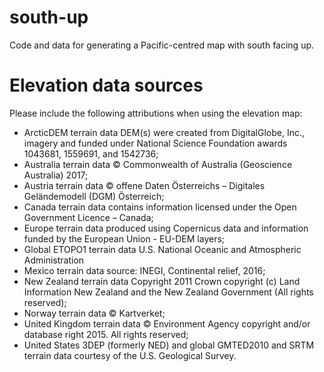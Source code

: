 # south-up
Code and data for generating a Pacific-centred map with south facing up.

# Elevation data sources
Please include the following attributions when using the elevation map:
* ArcticDEM terrain data DEM(s) were created from DigitalGlobe, Inc., imagery and
  funded under National Science Foundation awards 1043681, 1559691, and 1542736;
* Australia terrain data © Commonwealth of Australia (Geoscience Australia) 2017;
* Austria terrain data © offene Daten Österreichs – Digitales Geländemodell (DGM)
  Österreich;
* Canada terrain data contains information licensed under the Open Government
  Licence – Canada;
* Europe terrain data produced using Copernicus data and information funded by the
  European Union - EU-DEM layers;
* Global ETOPO1 terrain data U.S. National Oceanic and Atmospheric Administration
* Mexico terrain data source: INEGI, Continental relief, 2016;
* New Zealand terrain data Copyright 2011 Crown copyright (c) Land Information New
  Zealand and the New Zealand Government (All rights reserved);
* Norway terrain data © Kartverket;
* United Kingdom terrain data © Environment Agency copyright and/or database right
  2015. All rights reserved;
* United States 3DEP (formerly NED) and global GMTED2010 and SRTM terrain data
  courtesy of the U.S. Geological Survey.
